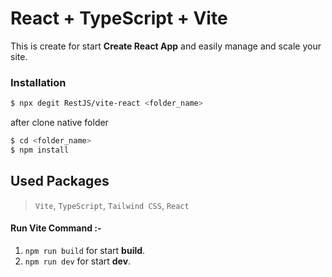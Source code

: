 # React + TypeScript + Vite

This is create for start **Create React App** and easily manage and scale your site.

### Installation

```bash 
$ npx degit RestJS/vite-react <folder_name>
```
after clone native folder
```bash 
$ cd <folder_name>
$ npm install
```

## Used Packages

> `Vite`, `TypeScript`, `Tailwind CSS`, `React`

#### Run Vite Command :-

1. `npm run build` for start **build**.
2. `npm run dev` for start **dev**.
